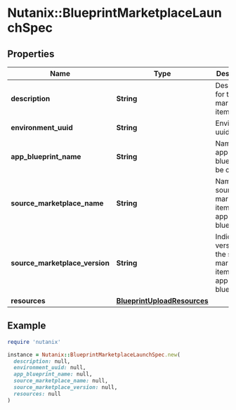 # Nutanix::BlueprintMarketplaceLaunchSpec

## Properties

| Name | Type | Description | Notes |
| ---- | ---- | ----------- | ----- |
| **description** | **String** | Description for the marketplace item | [optional] |
| **environment_uuid** | **String** | Environment uuid. | [optional] |
| **app_blueprint_name** | **String** | Name of the app blueprint to be created. |  |
| **source_marketplace_name** | **String** | Name of the source marketplace item of the app blueprint  | [optional] |
| **source_marketplace_version** | **String** | Indicates version of the source marketplace item of the app blueprint  | [optional] |
| **resources** | [**BlueprintUploadResources**](BlueprintUploadResources.md) |  |  |

## Example

```ruby
require 'nutanix'

instance = Nutanix::BlueprintMarketplaceLaunchSpec.new(
  description: null,
  environment_uuid: null,
  app_blueprint_name: null,
  source_marketplace_name: null,
  source_marketplace_version: null,
  resources: null
)
```

